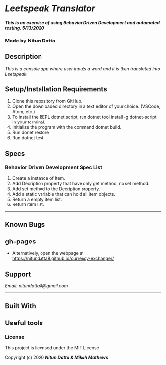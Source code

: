 # _Leetspeak Translator_

#### _This is an exercise of using Behavior Driven Development and automated testing. 5/13/2020_

### Made by Nitun Datta 
## Description

_This is a console app where user inputs a word and it is then translated into Leetspeak._


## Setup/Installation Requirements
1. Clone this repository from GitHub.
2. Open the downloaded directory in a text editor of your choice.
  (VSCode, Atom, etc.)
3. To install the REPL dotnet script, run dotnet tool install -g dotnet-script in your terminal.
4. Initialize the program with the command dotnet build.
5. Run donet restore
6. Run dotnet test


## Specs

### Behavior Driven Development Spec List
1. Create a instance of Item. 
2. Add Decription property that have only get method, no set method. 
3. Add set method to the Decription property.
4. Add a static variable that can hold all item objects.
5. Return a empty item list.
8. Return item list.

---
## Known Bugs



## gh-pages

* Alternatively, open the webpage at https://nitundatta8.github.io/currency-exchanger/

## Support

_Email: nitundatta8@gmail.com_

---
## Built With

## Useful tools




### License

This project is licensed under the MIT License

Copyright (c) 2020 **_Nitun Datta & Mikah Mathews_**
